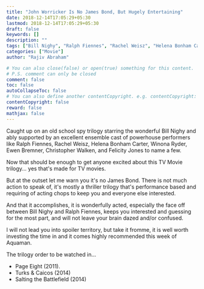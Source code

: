 ```yaml
---
title: "John Worricker Is No James Bond, But Hugely Entertaining"
date: 2018-12-14T17:05:29+05:30
lastmod: 2018-12-14T17:05:29+05:30
draft: false
keywords: []
description: ""
tags: ["Bill Nighy", "Ralph Fiennes", "Rachel Weisz", "Helena Bonham Carter", "Winona Ryder", "Ewen Bremner", "Christopher Walken", "Felicity Jones"]
categories: ["Movie"]
author: "Rajiv Abraham"

# You can also close(false) or open(true) something for this content.
# P.S. comment can only be closed
comment: false
toc: false
autoCollapseToc: false
# You can also define another contentCopyright. e.g. contentCopyright: "This is another copyright."
contentCopyright: false
reward: false
mathjax: false
---
```


Caught up on an old school spy trilogy starring the wonderful Bill Nighy and ably supported by an excellent ensemble cast of powerhouse performers like Ralph Fiennes, Rachel Weisz, Helena Bonham Carter, Winona Ryder, Ewen Bremner, Christopher Walken, and Felicity Jones to name a few.

Now that should be enough to get anyone excited about this TV Movie trilogy... yes that's made for TV movies.

But at the outset let me warn you it's no James Bond. There is not much action to speak of, it's mostly a thriller trilogy that's performance based and requiring of acting chops to keep you and everyone else interested.

And that it accomplishes, it is wonderfully acted, especially the face off between Bill Nighy and Ralph Fiennes, keeps you interested and guessing for the most part, and will not leave your brain dazed and/or confused.

I will not lead you into spoiler territory, but take it fromme, it is well worth investing the time in and it comes highly recommended this week of Aquaman.

The trilogy order to be watched in...

* Page Eight (2011).
* Turks & Caicos (2014)
* Salting the Battlefield (2014)
